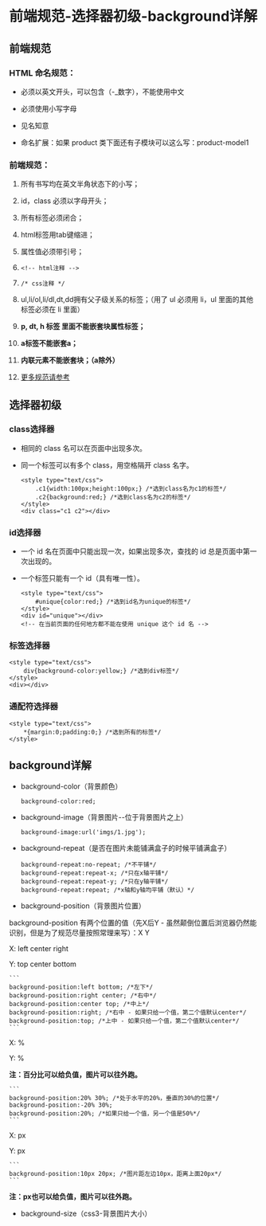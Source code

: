 # 前端规范-选择器初级-background详解

## 前端规范

### HTML 命名规范：

* 必须以英文开头，可以包含（-_数字），不能使用中文

* 必须使用小写字母

* 见名知意

* 命名扩展：如果 product 类下面还有子模块可以这么写：product-model1

### 前端规范：

1. 所有书写均在英文半角状态下的小写；

2. id，class 必须以字母开头；

3. 所有标签必须闭合；

4. html标签用tab键缩进；

5. 属性值必须带引号；

6. ```<!-- html注释 -->```

7. ```/* css注释 */```

8. ul,li/ol,li/dl,dt,dd拥有父子级关系的标签；（用了 ul 必须用 li，ul 里面的其他标签必须在 li 里面）

9. **p, dt, h 标签  里面不能嵌套块属性标签；**

10. **a标签不能嵌套a；**

11. **内联元素不能嵌套块；（a除外）**

12. [更多规范请参考](https://github.com/MrQuJL/html-quick-start/blob/master/05_前端规范-选择器初级-background详解/HTML命名行业规范.txt "更多规范请参考")

## 选择器初级

### class选择器

* 相同的 class 名可以在页面中出现多次。

* 同一个标签可以有多个 class，用空格隔开 class 名字。

	```
    <style type="text/css">
        .c1{width:100px;height:100px;} /*选到class名为c1的标签*/
        .c2{background:red;} /*选到class名为c2的标签*/
    </style>
    <div class="c1 c2"></div>
	```

### id选择器

* 一个 id 名在页面中只能出现一次，如果出现多次，查找的 id 总是页面中第一次出现的。

* 一个标签只能有一个 id（具有唯一性）。

	```
    <style type="text/css">
        #unique{color:red;} /*选到id名为unique的标签*/
    </style>
    <div id="unique"></div>
    <!-- 在当前页面的任何地方都不能在使用 unique 这个 id 名 -->
	```

### 标签选择器

    <style type="text/css">
        div{background-color:yellow;} /*选到div标签*/
    </style>
    <div></div>

### 通配符选择器

    <style type="text/css">
        *{margin:0;padding:0;} /*选到所有的标签*/
    </style>

## background详解

* background-color（背景颜色）

	```
	background-color:red;
	```

* background-image（背景图片--位于背景图片之上）

	```
	background-image:url('imgs/1.jpg');
	```

* background-repeat（是否在图片未能铺满盒子的时候平铺满盒子）

	```
	background-repeat:no-repeat; /*不平铺*/
	background-repeat:repeat-x; /*只在x轴平铺*/
	background-repeat:repeat-y; /*只在y轴平铺*/
	background-repeat:repeat; /*x轴和y轴均平铺（默认）*/
	```

* background-position（背景图片位置）

background-position 有两个位置的值（先X后Y - 虽然颠倒位置后浏览器仍然能识别，但是为了规范尽量按照常理来写）：X Y <br/>

X: left center right <br/>

Y: top center bottom <br/>

	```
	background-position:left bottom; /*左下*/
	background-position:right center; /*右中*/
	background-position:center top; /*中上*/
	background-position:right; /*右中 - 如果只给一个值，第二个值默认center*/
	background-position:top; /*上中 - 如果只给一个值，第二个值默认center*/
	```

X: % <br/>

Y: % <br/>

**注：百分比可以给负值，图片可以往外跑。** <br/>

	```
	background-position:20% 30%; /*处于水平的20%，垂直的30%的位置*/
	background-position:-20% 30%;
	background-position:20%; /*如果只给一个值，另一个值是50%*/
	```

X: px <br/>

Y: px <br/>

	```
	background-position:10px 20px; /*图片距左边10px，距离上面20px*/
	```

**注：px也可以给负值，图片可以往外跑。** <br/>

* background-size（css3-背景图片大小）













